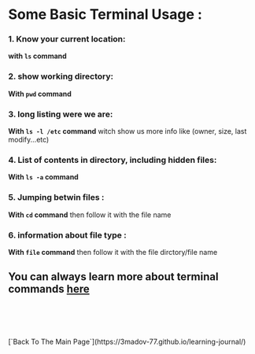 # Some Basic Terminal Usage :

### 1. Know your current location:
**with `ls` command**

### 2. show working directory:
**With `pwd` command**

### 3. long listing were we are:
**With `ls -l /etc` command** witch show us more info like (owner, size, last modify...etc)

### 4. List of contents in directory, including hidden files:
**With `ls -a` command**

### 5. Jumping betwin files :
**With `cd` command** then follow it with the file name

### 6. information about file type :
**With `file` command** then follow it with the file dirctory/file name



## You can always learn more about terminal commands [here](https://www.linuxtrainingacademy.com/linux-commands-cheat-sheet/)



 <br/>
 <br/>
 <br/>
 <br/>
 [`Back To The Main Page`](https://3madov-77.github.io/learning-journal/)
